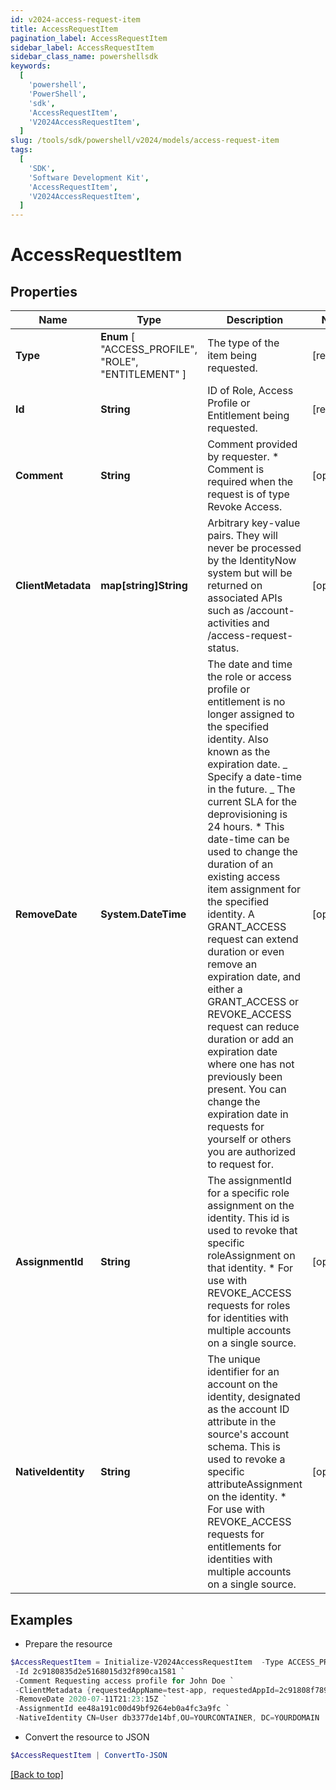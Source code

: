 ```yaml
---
id: v2024-access-request-item
title: AccessRequestItem
pagination_label: AccessRequestItem
sidebar_label: AccessRequestItem
sidebar_class_name: powershellsdk
keywords:
  [
    'powershell',
    'PowerShell',
    'sdk',
    'AccessRequestItem',
    'V2024AccessRequestItem',
  ]
slug: /tools/sdk/powershell/v2024/models/access-request-item
tags:
  [
    'SDK',
    'Software Development Kit',
    'AccessRequestItem',
    'V2024AccessRequestItem',
  ]
---
```


# AccessRequestItem

## Properties

| Name | Type | Description | Notes |
| --- | --- | --- | --- |
| **Type** | **Enum** [ "ACCESS_PROFILE", "ROLE", "ENTITLEMENT" ] | The type of the item being requested. | [required] |
| **Id** | **String** | ID of Role, Access Profile or Entitlement being requested. | [required] |
| **Comment** | **String** | Comment provided by requester. \* Comment is required when the request is of type Revoke Access. | [optional] |
| **ClientMetadata** | **map[string]String** | Arbitrary key-value pairs. They will never be processed by the IdentityNow system but will be returned on associated APIs such as /account-activities and /access-request-status. | [optional] |
| **RemoveDate** | **System.DateTime** | The date and time the role or access profile or entitlement is no longer assigned to the specified identity. Also known as the expiration date. _ Specify a date-time in the future. _ The current SLA for the deprovisioning is 24 hours. \* This date-time can be used to change the duration of an existing access item assignment for the specified identity. A GRANT_ACCESS request can extend duration or even remove an expiration date, and either a GRANT_ACCESS or REVOKE_ACCESS request can reduce duration or add an expiration date where one has not previously been present. You can change the expiration date in requests for yourself or others you are authorized to request for. | [optional] |
| **AssignmentId** | **String** | The assignmentId for a specific role assignment on the identity. This id is used to revoke that specific roleAssignment on that identity. \* For use with REVOKE_ACCESS requests for roles for identities with multiple accounts on a single source. | [optional] |
| **NativeIdentity** | **String** | The unique identifier for an account on the identity, designated as the account ID attribute in the source's account schema. This is used to revoke a specific attributeAssignment on the identity. \* For use with REVOKE_ACCESS requests for entitlements for identities with multiple accounts on a single source. | [optional] |

## Examples

- Prepare the resource

```powershell
$AccessRequestItem = Initialize-V2024AccessRequestItem  -Type ACCESS_PROFILE `
 -Id 2c9180835d2e5168015d32f890ca1581 `
 -Comment Requesting access profile for John Doe `
 -ClientMetadata {requestedAppName=test-app, requestedAppId=2c91808f7892918f0178b78da4a305a1} `
 -RemoveDate 2020-07-11T21:23:15Z `
 -AssignmentId ee48a191c00d49bf9264eb0a4fc3a9fc `
 -NativeIdentity CN=User db3377de14bf,OU=YOURCONTAINER, DC=YOURDOMAIN
```

- Convert the resource to JSON

```powershell
$AccessRequestItem | ConvertTo-JSON
```

[[Back to top]](#)

